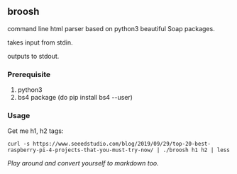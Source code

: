 broosh
------

command line html parser based on python3 beautiful Soap packages. 

takes input from stdin. 

outputs to stdout.

### Prerequisite

1. python3 
2. bs4 package (do pip install bs4 --user)

### Usage 

Get me h1, h2 tags:

```
curl -s https://www.seeedstudio.com/blog/2019/09/29/top-20-best-raspberry-pi-4-projects-that-you-must-try-now/ | ./broosh h1 h2 | less
```

*Play around and convert yourself to markdown too.*
